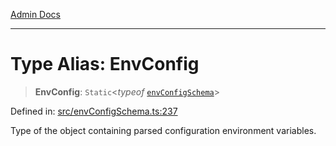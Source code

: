 [Admin Docs](/)

***

# Type Alias: EnvConfig

> **EnvConfig**: `Static`\<*typeof* [`envConfigSchema`](../variables/envConfigSchema.md)\>

Defined in: [src/envConfigSchema.ts:237](https://github.com/PalisadoesFoundation/talawa-api/blob/c0493e690fb59bf2b3a98d1507811ac221fdc899/src/envConfigSchema.ts#L237)

Type of the object containing parsed configuration environment variables.
